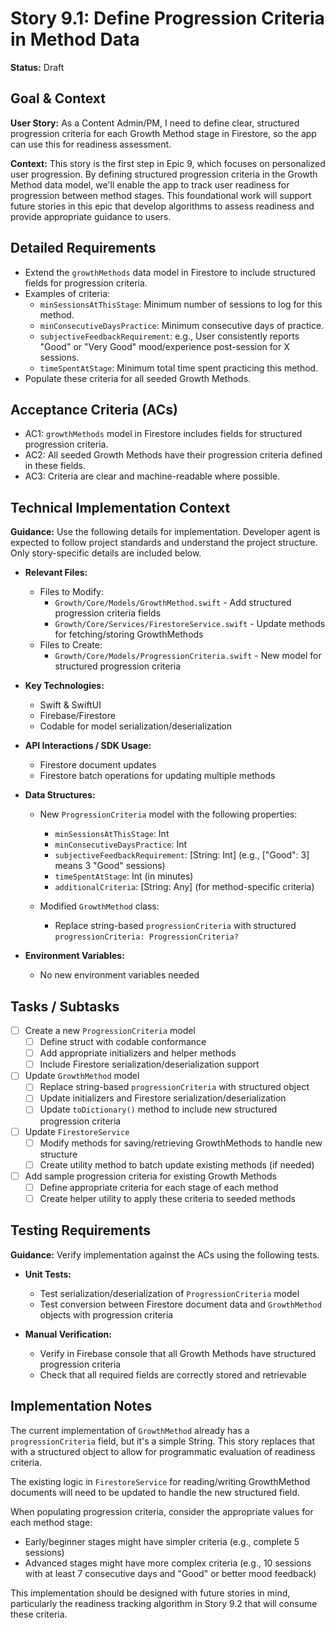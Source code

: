 # Story 9.1: Define Progression Criteria in Method Data

**Status:** Draft

## Goal & Context

**User Story:** As a Content Admin/PM, I need to define clear, structured progression criteria for each Growth Method stage in Firestore, so the app can use this for readiness assessment.

**Context:** This story is the first step in Epic 9, which focuses on personalized user progression. By defining structured progression criteria in the Growth Method data model, we'll enable the app to track user readiness for progression between method stages. This foundational work will support future stories in this epic that develop algorithms to assess readiness and provide appropriate guidance to users.

## Detailed Requirements

- Extend the `growthMethods` data model in Firestore to include structured fields for progression criteria.
- Examples of criteria:
  - `minSessionsAtThisStage`: Minimum number of sessions to log for this method.
  - `minConsecutiveDaysPractice`: Minimum consecutive days of practice.
  - `subjectiveFeedbackRequirement`: e.g., User consistently reports "Good" or "Very Good" mood/experience post-session for X sessions.
  - `timeSpentAtStage`: Minimum total time spent practicing this method.
- Populate these criteria for all seeded Growth Methods.

## Acceptance Criteria (ACs)

- AC1: `growthMethods` model in Firestore includes fields for structured progression criteria.
- AC2: All seeded Growth Methods have their progression criteria defined in these fields.
- AC3: Criteria are clear and machine-readable where possible.

## Technical Implementation Context

**Guidance:** Use the following details for implementation. Developer agent is expected to follow project standards and understand the project structure. Only story-specific details are included below.

- **Relevant Files:**

  - Files to Modify: 
    - `Growth/Core/Models/GrowthMethod.swift` - Add structured progression criteria fields
    - `Growth/Core/Services/FirestoreService.swift` - Update methods for fetching/storing GrowthMethods
  - Files to Create:
    - `Growth/Core/Models/ProgressionCriteria.swift` - New model for structured progression criteria

- **Key Technologies:**

  - Swift & SwiftUI
  - Firebase/Firestore
  - Codable for model serialization/deserialization

- **API Interactions / SDK Usage:**

  - Firestore document updates
  - Firestore batch operations for updating multiple methods

- **Data Structures:**

  - New `ProgressionCriteria` model with the following properties:
    - `minSessionsAtThisStage`: Int
    - `minConsecutiveDaysPractice`: Int
    - `subjectiveFeedbackRequirement`: [String: Int] (e.g., ["Good": 3] means 3 "Good" sessions)
    - `timeSpentAtStage`: Int (in minutes)
    - `additionalCriteria`: [String: Any] (for method-specific criteria)
  
  - Modified `GrowthMethod` class:
    - Replace string-based `progressionCriteria` with structured `progressionCriteria: ProgressionCriteria?`

- **Environment Variables:**
  
  - No new environment variables needed

## Tasks / Subtasks

- [ ] Create a new `ProgressionCriteria` model
  - [ ] Define struct with codable conformance
  - [ ] Add appropriate initializers and helper methods
  - [ ] Include Firestore serialization/deserialization support
  
- [ ] Update `GrowthMethod` model
  - [ ] Replace string-based `progressionCriteria` with structured object
  - [ ] Update initializers and Firestore serialization/deserialization
  - [ ] Update `toDictionary()` method to include new structured progression criteria
  
- [ ] Update `FirestoreService`
  - [ ] Modify methods for saving/retrieving GrowthMethods to handle new structure
  - [ ] Create utility method to batch update existing methods (if needed)
  
- [ ] Add sample progression criteria for existing Growth Methods
  - [ ] Define appropriate criteria for each stage of each method
  - [ ] Create helper utility to apply these criteria to seeded methods

## Testing Requirements

**Guidance:** Verify implementation against the ACs using the following tests.

- **Unit Tests:** 
  - Test serialization/deserialization of `ProgressionCriteria` model
  - Test conversion between Firestore document data and `GrowthMethod` objects with progression criteria
  
- **Manual Verification:**
  - Verify in Firebase console that all Growth Methods have structured progression criteria
  - Check that all required fields are correctly stored and retrievable

## Implementation Notes

The current implementation of `GrowthMethod` already has a `progressionCriteria` field, but it's a simple String. This story replaces that with a structured object to allow for programmatic evaluation of readiness criteria.

The existing logic in `FirestoreService` for reading/writing GrowthMethod documents will need to be updated to handle the new structured field.

When populating progression criteria, consider the appropriate values for each method stage:
- Early/beginner stages might have simpler criteria (e.g., complete 5 sessions)
- Advanced stages might have more complex criteria (e.g., 10 sessions with at least 7 consecutive days and "Good" or better mood feedback)

This implementation should be designed with future stories in mind, particularly the readiness tracking algorithm in Story 9.2 that will consume these criteria. 